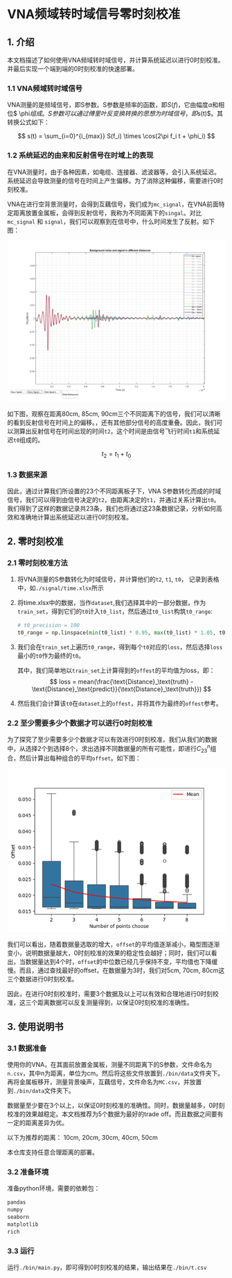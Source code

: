 # VNA频域转时域信号零时刻校准

## 1. 介绍

本文档描述了如何使用VNA频域转时域信号，并计算系统延迟以进行0时刻校准。并最后实现一个端到端的0时刻校准的快速部署。

### 1.1 VNA频域转时域信号

VNA测量的是频域信号，即S参数。S参数是频率的函数，即$S(f)$，它由幅度$\alpha$和相位$
\phi$组成。S参数可以通过傅里叶反变换转换的思想为时域信号，即$s(t)$。其转换公式如下：

$$
s(t) = \sum_{i=0}^{i_{max}} S(f_i) \times \cos(2\pi f_i t + \phi_i)
$$

### 1.2 系统延迟的由来和反射信号在时域上的表现

在VNA测量时，由于各种因素，如电缆、连接器、滤波器等，会引入系统延迟。系统延迟会导致测量的信号在时间上产生偏移。为了消除这种偏移，需要进行0时刻校准。

VNA在进行空背景测量时，会得到互藕信号，我们成为`mc_signal`，在VNA前面特定距离放置金属板，会得到反射信号，我称为不同距离下的`singal`。对比`mc_signal` 和 `signal`，我们可以观察到在信号中，什么时间发生了反射。如下图：

![mc_signal](./assesst/time_domain_signal.png)

如下图，观察在距离80cm, 85cm, 90cm三个不同距离下的信号，我们可以清晰的看到反射信号在时间上的偏移。，还有其他部分信号的高度重叠。因此，我们可以测算出反射信号在时间出现的时间`t2`，这个时间是由信号飞行时间`t1`和系统延迟`t0`组成的。

$$
t_2 = t_1 + t_0
$$

### 1.3 数据来源
因此，通过计算我们所设置的23个不同距离板子下，VNA S参数转化而成的时域信号，我们可以得到由信号决定的`t2`，由距离决定的`t1`，并通过关系计算出`t0`。我们得到了这样的数据记录共23条，我们也将通过这23条数据记录，分析如何高效和准确地计算出系统延迟以进行0时刻校准。

## 2. 零时刻校准

### 2.1 零时刻校准方法

1. 将VNA测量的S参数转化为时域信号，并计算他们的`t2`, `t1`, `t0`， 记录到表格中，如`./signal/time.xlsx`所示
2. 将time.xlsx中的数据，当作`dataset`,我们选择其中的一部分数据，作为`train_set`，得到它们的`t0`计入`t0_list`，然后通过`t0_list`构筑`t0_range`:

    ```python
    # t0_precision = 100
    t0_range = np.linspace(min(t0_list) * 0.95, max(t0_list) * 1.05, t0_precision)
    ```

3. 我们会在`train_set`上遍历`t0_range`，得到每个`t0`对应的`loss`，然后选择`loss`最小的`t0`作为最终的`t0`。

    其中，我们简单地以`train_set`上计算得到的`offest`的平均值为loss，即：
    $$
    loss = mean(\frac{\text{Distance}_\text{truth} - \text{Distance}_\text{predict}}{\text{Distance}_\text{truth}})
    $$

4. 然后我们会计算该`t0`在`dataset`上的`offest`，并将其作为最终的`offest`参考。

### 2.2 至少需要多少个数据才可以进行0时刻校准

为了探究了至少需要多少个数据才可以有效进行0时刻校准，我们从我们的数据中，从选择2个到选择8个，求出选择不同数据量的所有可能性，即进行$C_{23}^{n}$组合，然后计算出每种组合的平均`offset`。如下图：

![offset](./assesst/offset.png)

我们可以看出，随着数据量选取的增大，`offset`的平均值逐渐减小，箱型图逐渐变小，说明数据量越大，0时刻校准的效果的稳定性会越好；同时，我们可以看出，当数据量达到4个时，`offset`的中位数已经几乎保持不变，平均值也下降缓慢。而且，通过查找最好的offset，在数据量为3时，我们对5cm, 70cm, 80cm这三个数据进行0时刻校准。

因此，在进行0时刻校准时，需要3个数据及以上可以有效和合理地进行0时刻校准，这三个距离数据可以反复测量得到，以保证0时刻校准的准确性。

## 3. 使用说明书

### 3.1 数据准备

使用你的VNA，在其面前放置金属板，测量不同距离下的S参数，文件命名为`n.csv`，其中n为距离，单位为cm。然后将这些文件放置到`./bin/data`文件夹下。再将金属板移开，测量背景噪声，互藕信号，文件命名为`MC.csv`，并放置到`./bin/data`文件夹下。

数据量至少要在3个以上，以保证0时刻校准的准确性。同时，数据量越多，0时刻校准的效果越稳定。本文档推荐为5个数据为最好的trade off。而且数据之间要有一定的距离差异为优。

以下为推荐的距离：
10cm, 20cm, 30cm, 40cm, 50cm

本仓库支持任意合理距离的部署。

### 3.2 准备环境

准备python环境，需要的依赖包：

```bash
pandas
numpy
seaborn
matplotlib
rich
```

### 3.3 运行

运行`./bin/main.py`，即可得到0时刻校准的结果，输出结果在`./bin/t.csv`

